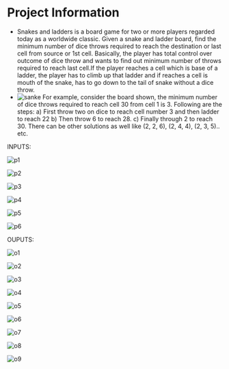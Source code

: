 # Project Information

* Snakes and ladders is a board game for two or more players regarded today as a worldwide classic. Given a snake and ladder board, find the minimum number of dice throws required to reach the destination or last cell from source or 1st cell. Basically, the player has total control over outcome of dice throw and wants to find out minimum number of throws required to reach last cell.If the player reaches a cell which is base of a ladder, the player has to climb up that ladder and if reaches a cell is mouth of the snake, has to go down to the tail of snake without a dice throw.
* ![sanke](https://user-images.githubusercontent.com/89312562/161387010-607d415d-c567-4f11-96a8-bd318956ae62.jpg)
For example, consider the board shown, the minimum number of dice throws required to reach cell 30 from cell 1 is 3. 
Following are the steps:
a) First throw two on dice to reach cell number 3 and then ladder to reach 22 
b) Then throw 6 to reach 28. 
c) Finally through 2 to reach 30.
There can be other solutions as well like (2, 2, 6), (2, 4, 4), (2, 3, 5).. etc.

INPUTS:


![p1](https://user-images.githubusercontent.com/89312562/161387498-c376ea31-4b42-4b59-ab9e-1e718171c194.jpg)

![p2](https://user-images.githubusercontent.com/89312562/161387502-aac50ba5-5b81-4d59-8841-855fd11cab78.jpg)

![p3](https://user-images.githubusercontent.com/89312562/161387507-10457f74-b4fa-4ae6-969d-22da27450f45.jpg)

![p4](https://user-images.githubusercontent.com/89312562/161387514-ad0cb5c1-b4bd-4b83-9639-c1d48497de7f.jpg)

![p5](https://user-images.githubusercontent.com/89312562/161387519-5f7f8927-9d6e-49e4-b88e-035b9e90bae4.jpg)

![p6](https://user-images.githubusercontent.com/89312562/161387525-ece4c43a-c297-4eb4-8b50-213ac8d01e0b.jpg)

OUPUTS:



![o1](https://user-images.githubusercontent.com/89312562/161387530-a9385f95-389c-41f3-b30b-c7f177d11adb.jpg)

![o2](https://user-images.githubusercontent.com/89312562/161387569-de9b74b4-1184-4931-a83d-86bfda27d5bf.jpg)

![o3](https://user-images.githubusercontent.com/89312562/161387575-b28d4cb7-c51d-466b-aeeb-37c06a7bc1ba.jpg)

![o4](https://user-images.githubusercontent.com/89312562/161387580-1e12b550-64c0-4139-a0f4-5cba4ecda46d.jpg)

![o5](https://user-images.githubusercontent.com/89312562/161387587-b40a1b3b-1eaa-472e-b690-4a3fa0941166.jpg)

![o6](https://user-images.githubusercontent.com/89312562/161387592-9ff802e5-2b71-41c7-a34d-c7f9ff629a52.jpg)

![o7](https://user-images.githubusercontent.com/89312562/161387596-74a0a169-21b6-49d7-ba5f-2291b4e692f5.jpg)

![o8](https://user-images.githubusercontent.com/89312562/161387607-d93d6791-0458-4666-8044-9c3b1383a02f.jpg)

![o9](https://user-images.githubusercontent.com/89312562/161387612-2230195f-b06c-48a4-ac65-8199874d1d8a.jpg)

